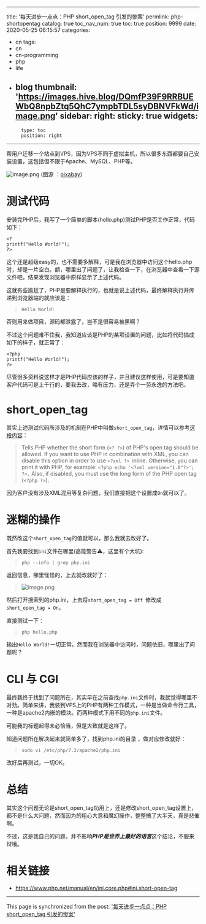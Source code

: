 
---
title: '每天进步一点点：PHP short_open_tag 引发的惨案'
permlink: php-shortopentag
catalog: true
toc_nav_num: true
toc: true
position: 9999
date: 2020-05-25 06:15:57
categories:
- cn
tags:
- cn
- cn-programming
- php
- life
- blog
thumbnail: 'https://images.hive.blog/DQmfP39F9RRBUEWbQ8npbZtq5QhC7ympbTDL5syDBNVFkWd/image.png'
sidebar:
    right:
        sticky: true
widgets:
    -
        type: toc
        position: right
---


帮用户迁移一个站点到VPS，因为VPS不同于虚拟主机，所以很多东西都要自己安装设置，这包括但不限于Apache、MySQL、PHP等。


![image.png](https://images.hive.blog/DQmfP39F9RRBUEWbQ8npbZtq5QhC7ympbTDL5syDBNVFkWd/image.png)
(图源 ：[pixabay](https://pixabay.com/))


# 测试代码

安装完PHP后，我写了一个简单的脚本(hello.php)测试PHP是否工作正常，代码如下：
```
<?
printf("Hello World!");
?>
```

这个还是超级easy的，也不需要多解释，可是我在浏览器中访问这个hello.php时，却是一片空白。额，哪里出了问题了，让我检查一下，在浏览器中查看一下源文件吧。结果发现浏览器中原样显示了上述代码。

这就有些尴尬了，PHP是要解释执行的，也就是说上述代码，最终解释执行并传递到浏览器端的就应该是：
>`Hello World!`

否则用来做项目，源码都泄露了，岂不是很容易被黑啊？

不过这个问题难不住我，我知道应该是PHP的某项设置的问题，比如将代码搞成如下的样子，就正常了：
```
<?php
printf("Hello World!");
?>
```

尽管很多资料说这样才是PHP代码应该的样子，并且建议这样使用，可是要知道客户代码可是上千行的，要我去改，略有压力，还是弄个一劳永逸的方法吧。

# short_open_tag

其实上述测试代码所涉及的机制在PHP中叫做`short_open_tag`，详情可以参考[这段内容](https://www.php.net/manual/en/ini.core.php#ini.short-open-tag)：
>Tells PHP whether the short form (`<? ?>`) of PHP's open tag should be allowed. If you want to use PHP in combination with XML, you can disable this option in order to use `<?xml ?> `inline. Otherwise, you can print it with PHP, for example: `<?php echo '<?xml version="1.0"?>'; ?>.` Also, if disabled, you must use the long form of the PHP open tag (`<?php ?>`).

因为客户没有涉及XML混用等复杂问题，我们直接把这个设置成`On`就可以了。

# 迷糊的操作

既然改这个`short_open_tag`的值就可以，那么我就去改好了。

首先我要找到`ini`文件在哪里(高能警告⚠，这里有个大坑):
> `php --info | grep php.ini`

返回信息，哪里怪怪的，上去就改就好了：
>![image.png](https://images.hive.blog/DQmZhBZdd9HZVUsw5FuxWTh5tmEHdfzLvJFVyubKafDsrAU/image.png)

然后打开搜索到的php.ini，上去将`short_open_tag = Off `修改成`short_open_tag = On`。

直接测试一下：
>`php hello.php`

输出`Hello World!`一切正常。然而我在浏览器中访问时，问题依旧，哪里出了问题呢？

# CLI 与 CGI

最终我终于找到了问题所在，其实早在之前查找`php.ini`文件时，我就觉得哪里不对劲。简单来讲，我装到VPS上的PHP有两种工作模式，一种是当做命令行工具，一种是apache2内嵌的模块。而两种模式下用不同的`php.ini`文件。

可能我的标题起得未必恰当，但是大致就是这样了。

知道问题所在解决起来就简单多了，找到php.ini的目录 ，做对应修改就好：
>`sudo vi /etc/php/7.2/apache2/php.ini `

改好后再测试，一切OK。

# 总结

其实这个问题无论是short_open_tag功用上，还是修改short_open_tag设置上，都不是什么大问题，然而因为的粗心大意和魔幻操作，整整搞了大半天，真是悲催啊。

不过，这是我自己的问题，并不影响***PHP是世界上最好的语言***这个结论，不服来辩哦。

# 相关链接

* https://www.php.net/manual/en/ini.core.php#ini.short-open-tag

- - -

This page is synchronized from the post: ['每天进步一点点：PHP short_open_tag 引发的惨案'](https://steemit.com/@oflyhigh/php-shortopentag)
